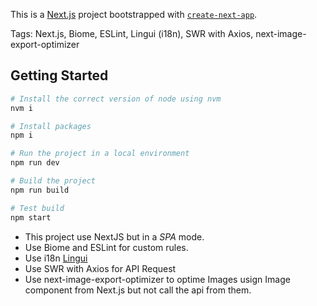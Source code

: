 This is a [Next.js](https://nextjs.org) project bootstrapped with [`create-next-app`](https://nextjs.org/docs/app/api-reference/cli/create-next-app).

Tags: Next.js, Biome, ESLint, Lingui (i18n), SWR with Axios, next-image-export-optimizer

## Getting Started

```bash
# Install the correct version of node using nvm
nvm i

# Install packages
npm i

# Run the project in a local environment
npm run dev

# Build the project
npm run build

# Test build 
npm start
```

- This project use NextJS but in a *SPA* mode.
- Use Biome and ESLint for custom rules.
- Use i18n [Lingui](https://lingui.dev/)
- Use SWR with Axios for API Request
- Use next-image-export-optimizer to optime Images usign Image component from Next.js but not call the api from them.

